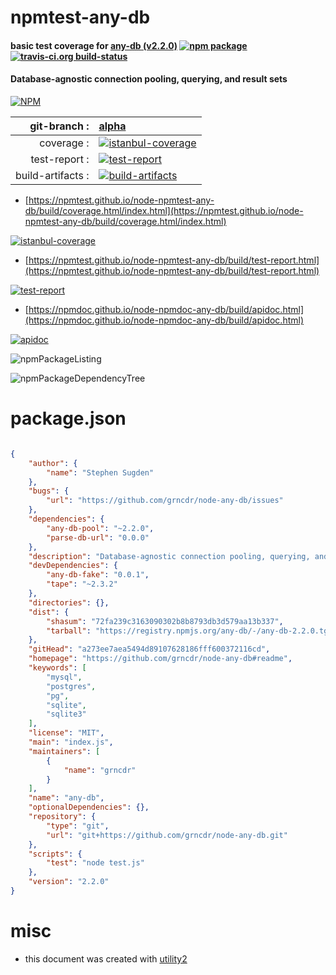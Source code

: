 # npmtest-any-db

#### basic test coverage for  [any-db (v2.2.0)](https://github.com/grncdr/node-any-db#readme)  [![npm package](https://img.shields.io/npm/v/npmtest-any-db.svg?style=flat-square)](https://www.npmjs.org/package/npmtest-any-db) [![travis-ci.org build-status](https://api.travis-ci.org/npmtest/node-npmtest-any-db.svg)](https://travis-ci.org/npmtest/node-npmtest-any-db)

#### Database-agnostic connection pooling, querying, and result sets

[![NPM](https://nodei.co/npm/any-db.png?downloads=true&downloadRank=true&stars=true)](https://www.npmjs.com/package/any-db)

| git-branch : | [alpha](https://github.com/npmtest/node-npmtest-any-db/tree/alpha)|
|--:|:--|
| coverage : | [![istanbul-coverage](https://npmtest.github.io/node-npmtest-any-db/build/coverage.badge.svg)](https://npmtest.github.io/node-npmtest-any-db/build/coverage.html/index.html)|
| test-report : | [![test-report](https://npmtest.github.io/node-npmtest-any-db/build/test-report.badge.svg)](https://npmtest.github.io/node-npmtest-any-db/build/test-report.html)|
| build-artifacts : | [![build-artifacts](https://npmtest.github.io/node-npmtest-any-db/glyphicons_144_folder_open.png)](https://github.com/npmtest/node-npmtest-any-db/tree/gh-pages/build)|

- [https://npmtest.github.io/node-npmtest-any-db/build/coverage.html/index.html](https://npmtest.github.io/node-npmtest-any-db/build/coverage.html/index.html)

[![istanbul-coverage](https://npmtest.github.io/node-npmtest-any-db/build/screenCapture.buildCi.browser.%252Ftmp%252Fbuild%252Fcoverage.lib.html.png)](https://npmtest.github.io/node-npmtest-any-db/build/coverage.html/index.html)

- [https://npmtest.github.io/node-npmtest-any-db/build/test-report.html](https://npmtest.github.io/node-npmtest-any-db/build/test-report.html)

[![test-report](https://npmtest.github.io/node-npmtest-any-db/build/screenCapture.buildCi.browser.%252Ftmp%252Fbuild%252Ftest-report.html.png)](https://npmtest.github.io/node-npmtest-any-db/build/test-report.html)

- [https://npmdoc.github.io/node-npmdoc-any-db/build/apidoc.html](https://npmdoc.github.io/node-npmdoc-any-db/build/apidoc.html)

[![apidoc](https://npmdoc.github.io/node-npmdoc-any-db/build/screenCapture.buildCi.browser.%252Ftmp%252Fbuild%252Fapidoc.html.png)](https://npmdoc.github.io/node-npmdoc-any-db/build/apidoc.html)

![npmPackageListing](https://npmtest.github.io/node-npmtest-any-db/build/screenCapture.npmPackageListing.svg)

![npmPackageDependencyTree](https://npmtest.github.io/node-npmtest-any-db/build/screenCapture.npmPackageDependencyTree.svg)



# package.json

```json

{
    "author": {
        "name": "Stephen Sugden"
    },
    "bugs": {
        "url": "https://github.com/grncdr/node-any-db/issues"
    },
    "dependencies": {
        "any-db-pool": "~2.2.0",
        "parse-db-url": "0.0.0"
    },
    "description": "Database-agnostic connection pooling, querying, and result sets",
    "devDependencies": {
        "any-db-fake": "0.0.1",
        "tape": "~2.3.2"
    },
    "directories": {},
    "dist": {
        "shasum": "72fa239c3163090302b8b8793db3d579aa13b337",
        "tarball": "https://registry.npmjs.org/any-db/-/any-db-2.2.0.tgz"
    },
    "gitHead": "a273ee7aea5494d89107628186fff600372116cd",
    "homepage": "https://github.com/grncdr/node-any-db#readme",
    "keywords": [
        "mysql",
        "postgres",
        "pg",
        "sqlite",
        "sqlite3"
    ],
    "license": "MIT",
    "main": "index.js",
    "maintainers": [
        {
            "name": "grncdr"
        }
    ],
    "name": "any-db",
    "optionalDependencies": {},
    "repository": {
        "type": "git",
        "url": "git+https://github.com/grncdr/node-any-db.git"
    },
    "scripts": {
        "test": "node test.js"
    },
    "version": "2.2.0"
}
```



# misc
- this document was created with [utility2](https://github.com/kaizhu256/node-utility2)
